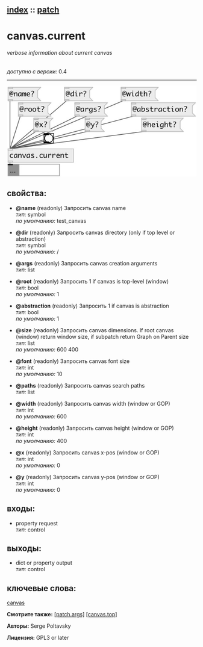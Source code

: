 [index](index.html) :: [patch](category_patch.html)
---

# canvas.current

###### verbose information about current canvas

*доступно с версии:* 0.4

---




[![example](../examples/img/canvas.current.jpg)](../examples/pd/canvas.current.pd)







## свойства:

* **@name** (readonly)
Запросить canvas name<br>
_тип:_ symbol<br>
_по умолчанию:_ test_canvas<br>

* **@dir** (readonly)
Запросить canvas directory (only if top level or abstraction)<br>
_тип:_ symbol<br>
_по умолчанию:_ /<br>

* **@args** (readonly)
Запросить canvas creation arguments<br>
_тип:_ list<br>

* **@root** (readonly)
Запросить 1 if canvas is top-level (window)<br>
_тип:_ bool<br>
_по умолчанию:_ 1<br>

* **@abstraction** (readonly)
Запросить 1 if canvas is abstraction<br>
_тип:_ bool<br>
_по умолчанию:_ 1<br>

* **@size** (readonly)
Запросить canvas dimensions. If root canvas (window) return window size, if subpatch
return Graph on Parent size<br>
_тип:_ list<br>
_по умолчанию:_ 600 400<br>

* **@font** (readonly)
Запросить canvas font size<br>
_тип:_ int<br>
_по умолчанию:_ 10<br>

* **@paths** (readonly)
Запросить canvas search paths<br>
_тип:_ list<br>

* **@width** (readonly)
Запросить canvas width (window or GOP)<br>
_тип:_ int<br>
_по умолчанию:_ 600<br>

* **@height** (readonly)
Запросить canvas height (window or GOP)<br>
_тип:_ int<br>
_по умолчанию:_ 400<br>

* **@x** (readonly)
Запросить canvas x-pos (window or GOP)<br>
_тип:_ int<br>
_по умолчанию:_ 0<br>

* **@y** (readonly)
Запросить canvas y-pos (window or GOP)<br>
_тип:_ int<br>
_по умолчанию:_ 0<br>



## входы:

* property request<br>
_тип:_ control



## выходы:

* dict or property output<br>
_тип:_ control



## ключевые слова:

[canvas](keywords/canvas.html)



**Смотрите также:**
[\[patch.args\]](patch.args.html)
[\[canvas.top\]](canvas.top.html)




**Авторы:** Serge Poltavsky




**Лицензия:** GPL3 or later





